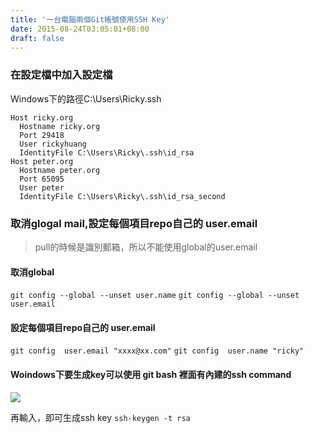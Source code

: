 ```yaml
---
title: '一台電腦兩個Git帳號使用SSH Key'
date: 2015-08-24T03:05:01+08:00
draft: false
---
```

### 在設定檔中加入設定檔
Windows下的路徑C:\Users\Ricky\.ssh
```config config
Host ricky.org
  Hostname ricky.org
  Port 29418
  User rickyhuang
  IdentityFile C:\Users\Ricky\.ssh\id_rsa
Host peter.org
  Hostname peter.org
  Port 65095
  User peter
  IdentityFile C:\Users\Ricky\.ssh\id_rsa_second
```

### 取消glogal mail,設定每個項目repo自己的 user.email
>pull的時候是識別郵箱，所以不能使用global的user.email

#### 取消global
`git config --global --unset user.name`
`git config --global --unset user.email`

#### 設定每個項目repo自己的 user.email
`git config  user.email "xxxx@xx.com"`
`git config  user.name "ricky"`


#### Woindows下要生成key可以使用 git bash 裡面有內建的ssh command
<img src="//fblog.loopbai.com/images/201508/A02-01.png">

再輸入，即可生成ssh key
`ssh-keygen -t rsa`
